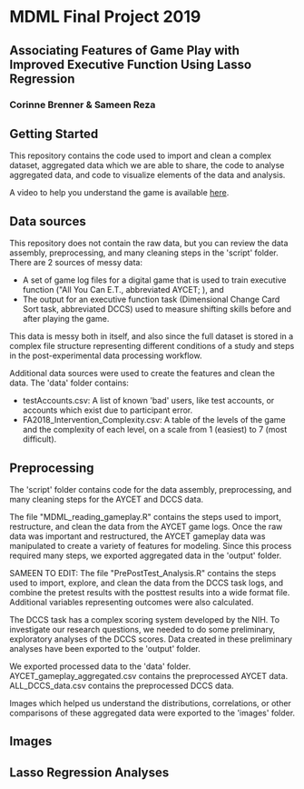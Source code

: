 # MDML Final Project 2019
## Associating Features of Game Play with Improved Executive Function Using Lasso Regression
### Corinne Brenner & Sameen Reza

## Getting Started
This repository contains the code used to import and clean a complex dataset, aggregated data which we are able to share, the code to analyse aggregated data, and code to visualize elements of the data and analysis. 

A video to help you understand the game is available [here](https://vimeo.com/366276953).

## Data sources
This repository does not contain the raw data, but you can review the data assembly, preprocessing, and many cleaning steps in the 'script' folder. 
There are 2 sources of messy data: 
 * A set of game log files for a digital game that is used to train executive function ("All You Can E.T., abbreviated AYCET; ), and 
 * The output for an executive function task (Dimensional Change Card Sort task, abbreviated DCCS) used to measure shifting skills before and after playing the game.
 
This data is messy both in itself, and also since the full dataset is stored in a complex file structure representing different conditions of a study and steps in the post-experimental data processing workflow.

Additional data sources were used to create the features and clean the data. The 'data' folder contains:
* testAccounts.csv: A list of known 'bad' users, like test accounts, or accounts which exist due to participant error. 
* FA2018_Intervention_Complexity.csv: A table of the levels of the game and the complexity of each level, on a scale from 1 (easiest) to 7 (most difficult). 

## Preprocessing
The 'script' folder contains code for the data assembly, preprocessing, and many cleaning steps for the AYCET and DCCS data.

The file "MDML_reading_gameplay.R" contains the steps used to import, restructure, and clean the data from the AYCET game logs. Once the raw data was important and restructured, the AYCET gameplay data was manipulated to create a variety of features for modeling. Since this process required many steps, we exported aggregated data in the 'output' folder. 

SAMEEN TO EDIT: The file "PrePostTest_Analysis.R" contains the steps used to import, explore, and clean the data from the DCCS task logs, and combine the pretest results with the posttest results into a wide format file. Additional variables representing outcomes were also calculated. 

The DCCS task has a complex scoring system developed by the NIH. To investigate our research questions, we needed to do some preliminary, exploratory analyses of the DCCS scores. Data created in these preliminary analyses have been exported to the 'output' folder.

We exported processed data to the 'data' folder.  
AYCET_gameplay_aggregated.csv contains the preprocessed AYCET data. 
ALL_DCCS_data.csv contains the preprocessed DCCS data.

Images which helped us understand the distributions, correlations, or other comparisons of these aggregated data were exported to the 'images' folder.


## Images

## Lasso Regression Analyses



